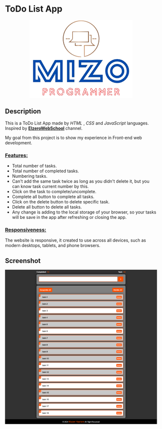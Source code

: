 <h1>ToDo List App</h1>
<p align="center">
  <img src="static/image/personal-logo-square-nobg.png">
</p>

<h2>Description</h2>
<p>
  This is a ToDo List App made by 
  <em>HTML</em> , 
  <em>CSS</em> and
  <em>JavaScript</em> languages.
  Inspired by 
  <strong>
    <a href="https://www.youtube.com/@ElzeroWebSchool">ElzeroWebSchool</a>
  </strong> 
  channel.
</p>
<p>My goal from this project is to show my experience in Front-end web development.</p>

<h3><u>Features:</u></h3>
<ul>
  <li>Total number of tasks.</li>
  <li>Total number of completed tasks.</li>
  <li>Numbering tasks.</li>
  <li>Can't add the same task twice as long as you didn't delete it, but you can know task current number by this.</li>
  <li>Click on the task to complete/uncomplete.</li>
  <li>Complete all button to complete all tasks.</li>
  <li>Click on the delete button to delete specific task.</li>
  <li>Delete all button to delete all tasks.</li>
  <li>Any change is adding to the local storage of your browser, so your tasks will be save in the app after refreshing or closing the app.</li>
</ul>

<h3><u>Responsiveness:</u></h3>
<p>
  The website is responsive, it created to use across all devices, such as modern desktops, tablets, and phone browsers.
</p>

<h2>Screenshot</h2>
<img src="static/image/web-screenshots/screenshot.png">